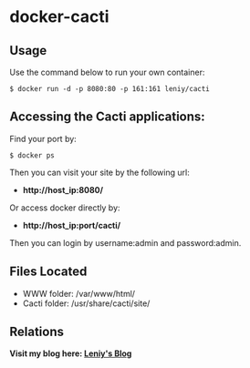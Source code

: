 # docker-cacti

## Usage

Use the command below to run your own container:

    $ docker run -d -p 8080:80 -p 161:161 leniy/cacti

## Accessing the Cacti applications:

Find your port by:

    $ docker ps

Then you can visit your site by the following url:

  - **http://host_ip:8080/**

Or access docker directly by:

  - **http://host_ip:port/cacti/**

Then you can login by username:admin and password:admin.

## Files Located

  - WWW folder:     /var/www/html/
  - Cacti folder:   /usr/share/cacti/site/

## Relations

**Visit my blog here: [Leniy's Blog](http://blog.leniy.org)**
